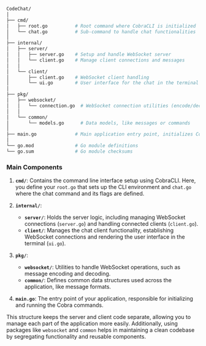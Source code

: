 ```bash
CodeChat/
│
├── cmd/
│   ├── root.go          # Root command where CobraCLI is initialized
│   └── chat.go          # Sub-command to handle chat functionalities
│
├── internal/
│   ├── server/
│   │   ├── server.go    # Setup and handle WebSocket server
│   │   └── client.go    # Manage client connections and messages
│   │
│   └── client/
│       ├── client.go    # WebSocket client handling
│       └── ui.go        # User interface for the chat in the terminal
│
├── pkg/
│   ├── websocket/
│   │   └── connection.go  # WebSocket connection utilities (encode/decode messages, etc.)
│   │
│   └── common/
│       └── models.go      # Data models, like messages or commands
│
├── main.go              # Main application entry point, initializes Cobra
│
└── go.mod               # Go module definitions
└── go.sum               # Go module checksums
```

### Main Components

1. **`cmd/`**: Contains the command line interface setup using CobraCLI. Here, you define your `root.go` that sets up the CLI environment and `chat.go` where the chat command and its flags are defined.

2. **`internal/`**:
   - **`server/`**: Holds the server logic, including managing WebSocket connections (`server.go`) and handling connected clients (`client.go`).
   - **`client/`**: Manages the chat client functionality, establishing WebSocket connections and rendering the user interface in the terminal (`ui.go`).

3. **`pkg/`**:
   - **`websocket/`**: Utilities to handle WebSocket operations, such as message encoding and decoding.
   - **`common/`**: Defines common data structures used across the application, like message formats.

4. **`main.go`**: The entry point of your application, responsible for initializing and running the Cobra commands.

This structure keeps the server and client code separate, allowing you to manage each part of the application more easily. Additionally, using packages like `websocket` and `common` helps in maintaining a clean codebase by segregating functionality and reusable components.